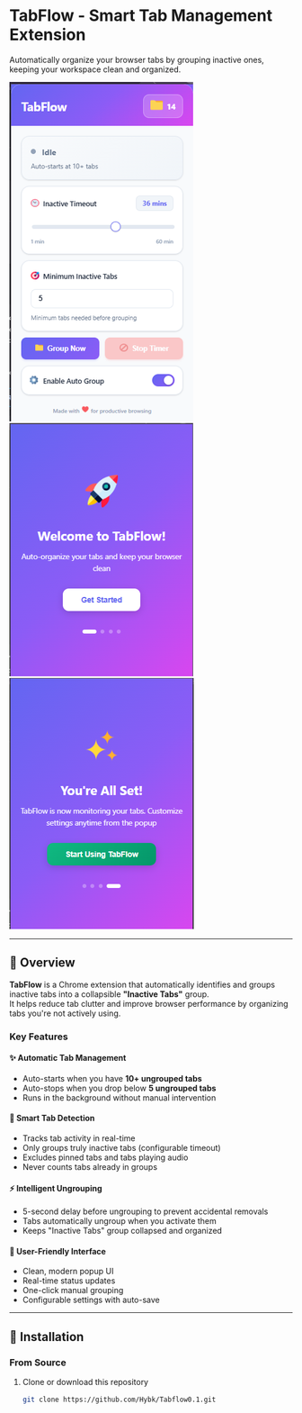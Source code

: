 # TabFlow - Smart Tab Management Extension

Automatically organize your browser tabs by grouping inactive ones, keeping your workspace clean and organized.

![Show Image](./icons/image.png)
![Show Image](./icons/imgTab.png)
![Show Image](./icons/imgTab%202.png)

---

## 🎯 Overview

**TabFlow** is a Chrome extension that automatically identifies and groups inactive tabs into a collapsible **"Inactive Tabs"** group.  
It helps reduce tab clutter and improve browser performance by organizing tabs you're not actively using.

### Key Features

#### ✨ Automatic Tab Management

- Auto-starts when you have **10+ ungrouped tabs**
- Auto-stops when you drop below **5 ungrouped tabs**
- Runs in the background without manual intervention

#### 🎯 Smart Tab Detection

- Tracks tab activity in real-time
- Only groups truly inactive tabs (configurable timeout)
- Excludes pinned tabs and tabs playing audio
- Never counts tabs already in groups

#### ⚡ Intelligent Ungrouping

- 5-second delay before ungrouping to prevent accidental removals
- Tabs automatically ungroup when you activate them
- Keeps "Inactive Tabs" group collapsed and organized

#### 🎨 User-Friendly Interface

- Clean, modern popup UI
- Real-time status updates
- One-click manual grouping
- Configurable settings with auto-save

---

## 🚀 Installation

### From Source

1. Clone or download this repository
   ```bash
   git clone https://github.com/Hybk/Tabflow0.1.git
   ```
